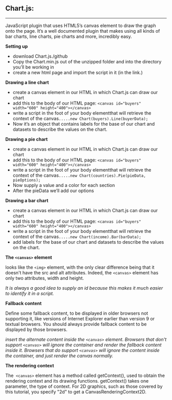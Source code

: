 ## Chart.js:
------

JavaScript plugin that uses HTML5’s canvas element to draw the graph onto the page. It’s a well documented plugin that makes using all kinds of bar charts, line charts, pie charts and more, incredibly easy.

**Setting up**

- download Chart.js./github 
- Copy the Chart.min.js out of the unzipped folder and into the directory you’ll be working in
- create a new html page and import the script in it (in the link.)

**Drawing a line chart**

- create a canvas element in our HTML in which Chart.js can draw our chart
- add this to the body of our HTML page:
`<canvas id="buyers" width="600" height="400"></canvas>`
- write a script in the foot of your body elementthat will retrieve the context of the canvas`.....new Chart(buyers).Line(buyerData);`
- Now it’s an object that contains labels for the base of our chart and datasets to describe the values on the chart.

**Drawing a pie chart**

- create a canvas element in our HTML in which Chart.js can draw our chart
- add this to the body of our HTML page:
`<canvas id="buyers" width="600" height="400"></canvas>`
- write a script in the foot of your body elementthat will retrieve the context of the canvas`.....new Chart(countries).Pie(pieData, pieOptions);`
- Now supply a value and a color for each section
- After the pieData we’ll add our options

**Drawing a bar chart**

- create a canvas element in our HTML in which Chart.js can draw our chart
- add this to the body of our HTML page:
`<canvas id="buyers" width="600" height="400"></canvas>`
- write a script in the foot of your body elementthat will retrieve the context of the canvas`.....new Chart(income).Bar(barData);`
- add labels for the base of our chart and datasets to describe the values on the chart.


**The `<canvas>` element**

looks like the `<img>` element, with the only clear difference being that it doesn't have the src and alt attributes. Indeed, the `<canvas>` element has only two attributes, width and height.

*It is always a good idea to supply an id because this makes it much easier to identify it in a script.*

**Fallback content**

Define some fallback content, to be displayed in older browsers not supporting it, like versions of Internet Explorer earlier than version 9 or textual browsers. You should always provide fallback content to be displayed by those browsers.

*insert the alternate content inside the `<canvas>` element. Browsers that don't support `<canvas>` will ignore the container and render the fallback content inside it. Browsers that do support `<canvas>` will ignore the content inside the container, and just render the canvas normally.*

**The rendering context**

 The` <canvas>` element has a method called getContext(), used to obtain the rendering context and its drawing functions. getContext() takes one parameter, the type of context. For 2D graphics, such as those covered by this tutorial, you specify "2d" to get a CanvasRenderingContext2D.
